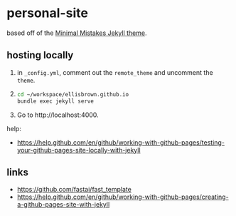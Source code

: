# personal-site
based off of the [Minimal Mistakes Jekyll theme](https://github.com/mmistakes/minimal-mistakes).


## hosting locally
1. in `_config.yml`, comment out the `remote_theme` and uncomment the `theme`.
2.  ```bash
    cd ~/workspace/ellisbrown.github.io
    bundle exec jekyll serve
    ```
3.  Go to http://localhost:4000.

help:
* https://help.github.com/en/github/working-with-github-pages/testing-your-github-pages-site-locally-with-jekyll

## links
* https://github.com/fastai/fast_template
* https://help.github.com/en/github/working-with-github-pages/creating-a-github-pages-site-with-jekyll
